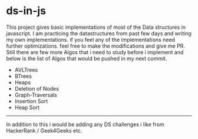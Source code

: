 # ds-in-js
This project gives basic implementations of most of the Data structures in javascript. I am practicing the datastructures from past few days and writing my own implementations. if you feel any of the implementations need further optimizations. feel free to make the modifications and give me PR.
Still there are few more Algos that i need to study before i implement and below is the list of Algos that would be pushed in my next commit.

* AVLTrees
* BTrees
* Heaps
* Deletion of Nodes
* Graph-Traversals
* Insertion Sort
* Heap Sort

-----------------------------------

In addition to this i would be adding any DS challenges i like from HackerRank / Geek4Geeks etc.
